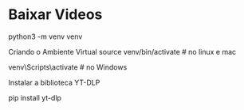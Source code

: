 # Baixar Videos


python3 -m venv venv

Criando o Ambiente Virtual
source venv/bin/activate # no linux e mac

venv\Scripts\activate # no Windows

Instalar a biblioteca YT-DLP

pip install yt-dlp